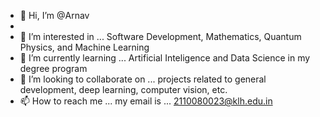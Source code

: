 - 👋 Hi, I’m @Arnav
- 
- 👀 I’m interested in ... Software Development, Mathematics, Quantum Physics, and Machine Learning
- 🌱 I’m currently learning ... Artificial Inteligence and Data Science in my degree program
- 💞️ I’m looking to collaborate on ... projects related to general development, deep learning, computer vision, etc.
- 📫 How to reach me ... my email is ... 2110080023@klh.edu.in

<!---
Quokka124/Quokka124 is a ✨ special ✨ repository because its `README.md` (this file) appears on your GitHub profile.
You can click the Preview link to take a look at your changes.
--->
